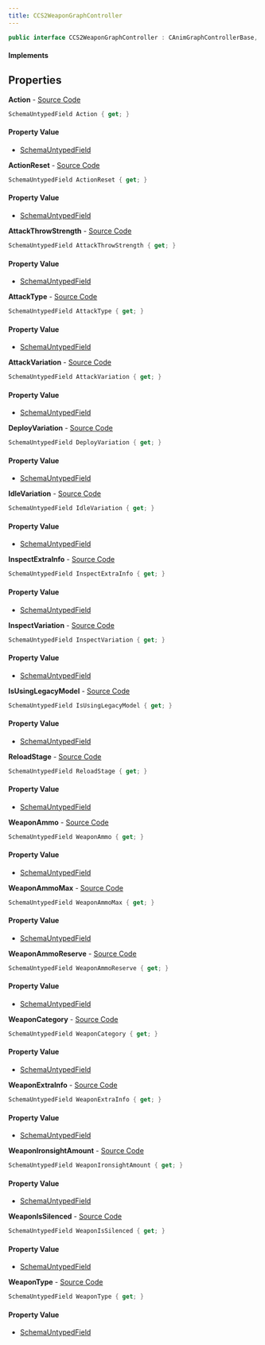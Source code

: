 ```yaml
---
title: CCS2WeaponGraphController
---
```


```csharp
public interface CCS2WeaponGraphController : CAnimGraphControllerBase, ISchemaClass<CAnimGraphControllerBase>, ISchemaClass<CCS2WeaponGraphController>, ISchemaField, ISchemaClass, INativeHandle
```

#### Implements

## Properties

**Action** - [Source Code](https://github.com/swiftly-solution/swiftlys2/blob/master/managed/src/SwiftlyS2.Generated/Schemas/Interfaces/CCS2WeaponGraphController.cs#L17)

```csharp
SchemaUntypedField Action { get; }
```

#### Property Value

- [SchemaUntypedField](/docs/api/shared/schemas/schemauntypedfield)

**ActionReset** - [Source Code](https://github.com/swiftly-solution/swiftlys2/blob/master/managed/src/SwiftlyS2.Generated/Schemas/Interfaces/CCS2WeaponGraphController.cs#L20)

```csharp
SchemaUntypedField ActionReset { get; }
```

#### Property Value

- [SchemaUntypedField](/docs/api/shared/schemas/schemauntypedfield)

**AttackThrowStrength** - [Source Code](https://github.com/swiftly-solution/swiftlys2/blob/master/managed/src/SwiftlyS2.Generated/Schemas/Interfaces/CCS2WeaponGraphController.cs#L59)

```csharp
SchemaUntypedField AttackThrowStrength { get; }
```

#### Property Value

- [SchemaUntypedField](/docs/api/shared/schemas/schemauntypedfield)

**AttackType** - [Source Code](https://github.com/swiftly-solution/swiftlys2/blob/master/managed/src/SwiftlyS2.Generated/Schemas/Interfaces/CCS2WeaponGraphController.cs#L56)

```csharp
SchemaUntypedField AttackType { get; }
```

#### Property Value

- [SchemaUntypedField](/docs/api/shared/schemas/schemauntypedfield)

**AttackVariation** - [Source Code](https://github.com/swiftly-solution/swiftlys2/blob/master/managed/src/SwiftlyS2.Generated/Schemas/Interfaces/CCS2WeaponGraphController.cs#L62)

```csharp
SchemaUntypedField AttackVariation { get; }
```

#### Property Value

- [SchemaUntypedField](/docs/api/shared/schemas/schemauntypedfield)

**DeployVariation** - [Source Code](https://github.com/swiftly-solution/swiftlys2/blob/master/managed/src/SwiftlyS2.Generated/Schemas/Interfaces/CCS2WeaponGraphController.cs#L53)

```csharp
SchemaUntypedField DeployVariation { get; }
```

#### Property Value

- [SchemaUntypedField](/docs/api/shared/schemas/schemauntypedfield)

**IdleVariation** - [Source Code](https://github.com/swiftly-solution/swiftlys2/blob/master/managed/src/SwiftlyS2.Generated/Schemas/Interfaces/CCS2WeaponGraphController.cs#L50)

```csharp
SchemaUntypedField IdleVariation { get; }
```

#### Property Value

- [SchemaUntypedField](/docs/api/shared/schemas/schemauntypedfield)

**InspectExtraInfo** - [Source Code](https://github.com/swiftly-solution/swiftlys2/blob/master/managed/src/SwiftlyS2.Generated/Schemas/Interfaces/CCS2WeaponGraphController.cs#L68)

```csharp
SchemaUntypedField InspectExtraInfo { get; }
```

#### Property Value

- [SchemaUntypedField](/docs/api/shared/schemas/schemauntypedfield)

**InspectVariation** - [Source Code](https://github.com/swiftly-solution/swiftlys2/blob/master/managed/src/SwiftlyS2.Generated/Schemas/Interfaces/CCS2WeaponGraphController.cs#L65)

```csharp
SchemaUntypedField InspectVariation { get; }
```

#### Property Value

- [SchemaUntypedField](/docs/api/shared/schemas/schemauntypedfield)

**IsUsingLegacyModel** - [Source Code](https://github.com/swiftly-solution/swiftlys2/blob/master/managed/src/SwiftlyS2.Generated/Schemas/Interfaces/CCS2WeaponGraphController.cs#L47)

```csharp
SchemaUntypedField IsUsingLegacyModel { get; }
```

#### Property Value

- [SchemaUntypedField](/docs/api/shared/schemas/schemauntypedfield)

**ReloadStage** - [Source Code](https://github.com/swiftly-solution/swiftlys2/blob/master/managed/src/SwiftlyS2.Generated/Schemas/Interfaces/CCS2WeaponGraphController.cs#L71)

```csharp
SchemaUntypedField ReloadStage { get; }
```

#### Property Value

- [SchemaUntypedField](/docs/api/shared/schemas/schemauntypedfield)

**WeaponAmmo** - [Source Code](https://github.com/swiftly-solution/swiftlys2/blob/master/managed/src/SwiftlyS2.Generated/Schemas/Interfaces/CCS2WeaponGraphController.cs#L32)

```csharp
SchemaUntypedField WeaponAmmo { get; }
```

#### Property Value

- [SchemaUntypedField](/docs/api/shared/schemas/schemauntypedfield)

**WeaponAmmoMax** - [Source Code](https://github.com/swiftly-solution/swiftlys2/blob/master/managed/src/SwiftlyS2.Generated/Schemas/Interfaces/CCS2WeaponGraphController.cs#L35)

```csharp
SchemaUntypedField WeaponAmmoMax { get; }
```

#### Property Value

- [SchemaUntypedField](/docs/api/shared/schemas/schemauntypedfield)

**WeaponAmmoReserve** - [Source Code](https://github.com/swiftly-solution/swiftlys2/blob/master/managed/src/SwiftlyS2.Generated/Schemas/Interfaces/CCS2WeaponGraphController.cs#L38)

```csharp
SchemaUntypedField WeaponAmmoReserve { get; }
```

#### Property Value

- [SchemaUntypedField](/docs/api/shared/schemas/schemauntypedfield)

**WeaponCategory** - [Source Code](https://github.com/swiftly-solution/swiftlys2/blob/master/managed/src/SwiftlyS2.Generated/Schemas/Interfaces/CCS2WeaponGraphController.cs#L23)

```csharp
SchemaUntypedField WeaponCategory { get; }
```

#### Property Value

- [SchemaUntypedField](/docs/api/shared/schemas/schemauntypedfield)

**WeaponExtraInfo** - [Source Code](https://github.com/swiftly-solution/swiftlys2/blob/master/managed/src/SwiftlyS2.Generated/Schemas/Interfaces/CCS2WeaponGraphController.cs#L29)

```csharp
SchemaUntypedField WeaponExtraInfo { get; }
```

#### Property Value

- [SchemaUntypedField](/docs/api/shared/schemas/schemauntypedfield)

**WeaponIronsightAmount** - [Source Code](https://github.com/swiftly-solution/swiftlys2/blob/master/managed/src/SwiftlyS2.Generated/Schemas/Interfaces/CCS2WeaponGraphController.cs#L44)

```csharp
SchemaUntypedField WeaponIronsightAmount { get; }
```

#### Property Value

- [SchemaUntypedField](/docs/api/shared/schemas/schemauntypedfield)

**WeaponIsSilenced** - [Source Code](https://github.com/swiftly-solution/swiftlys2/blob/master/managed/src/SwiftlyS2.Generated/Schemas/Interfaces/CCS2WeaponGraphController.cs#L41)

```csharp
SchemaUntypedField WeaponIsSilenced { get; }
```

#### Property Value

- [SchemaUntypedField](/docs/api/shared/schemas/schemauntypedfield)

**WeaponType** - [Source Code](https://github.com/swiftly-solution/swiftlys2/blob/master/managed/src/SwiftlyS2.Generated/Schemas/Interfaces/CCS2WeaponGraphController.cs#L26)

```csharp
SchemaUntypedField WeaponType { get; }
```

#### Property Value

- [SchemaUntypedField](/docs/api/shared/schemas/schemauntypedfield)

